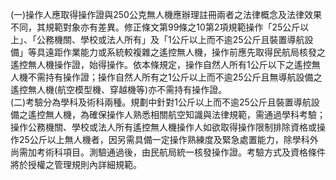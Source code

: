 <p>(一)操作人應取得操作證與250公克無人機應辦理註冊兩者之法律概念及法律效果不同，其規範對象亦有差異。修正條文第99條之10第2項規範操作「25公斤以上」、「公務機關、學校或法人所有」及「1公斤以上而不逾25公斤且裝置導航設備」等具遠距作業能力或系統較複雜之遙控無人機，操作前應先取得民航局核發之遙控無人機操作證，始得操作。依本條規定，操作自然人所有1公斤以下之遙控無人機不需持有操作證；操作自然人所有之1公斤以上而不逾25公斤且無導航設備之遙控無人機(航空模型機、穿越機等)亦不需持有操作證。<br>(二)考驗分為學科及術科兩種。規劃中針對1公斤以上而不逾25公斤且裝置導航設備之遙控無人機，為確保操作人熟悉相關航空知識與法律規範，需通過學科考驗；操作公務機關、學校或法人所有遙控無人機操作人如欲取得操作限制排除資格或操作25公斤以上無人機者，因另需具備一定操作熟練度及緊急處置能力，除學科外尚需加考術科項目。測驗通過後，由民航局統一核發操作證。考驗方式及資格條件將於授權之管理規則內詳細規範。</p>